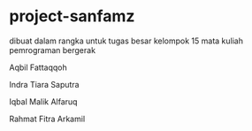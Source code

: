 # project-sanfamz
dibuat dalam rangka untuk tugas besar kelompok 15 mata kuliah pemrograman bergerak
<p>Aqbil Fattaqqoh</p>
<p>Indra Tiara Saputra</p>
<p> Iqbal Malik Alfaruq</p>
<p>Rahmat Fitra Arkamil</p>
